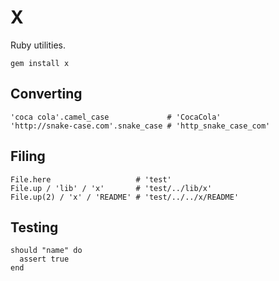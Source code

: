 X
=

Ruby utilities.

    gem install x

Converting
----------

    'coca cola'.camel_case             # 'CocaCola'
    'http://snake-case.com'.snake_case # 'http_snake_case_com'

Filing
------

    File.here                   # 'test'
    File.up / 'lib' / 'x'       # 'test/../lib/x'
    File.up(2) / 'x' / 'README' # 'test/../../x/README'

Testing
-------

    should "name" do
      assert true
    end

